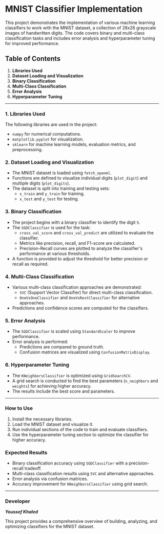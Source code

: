 
# MNIST Classifier Implementation

This project demonstrates the implementation of various machine learning classifiers to work with the MNIST dataset, a collection of 28x28 grayscale images of handwritten digits. The code covers binary and multi-class classification tasks and includes error analysis and hyperparameter tuning for improved performance.

## Table of Contents

1. **Libraries Used**
2. **Dataset Loading and Visualization**
3. **Binary Classification**
4. **Multi-Class Classification**
5. **Error Analysis**
6. **Hyperparameter Tuning**

---

### 1. Libraries Used

The following libraries are used in the project:

- `numpy` for numerical computations.
- `matplotlib.pyplot` for visualization.
- `sklearn` for machine learning models, evaluation metrics, and preprocessing.

### 2. Dataset Loading and Visualization

- The MNIST dataset is loaded using `fetch_openml`.
- Functions are defined to visualize individual digits (`plot_digit`) and multiple digits (`plot_digits`).
- The dataset is split into training and testing sets:
  - `x_train` and `y_train` for training.
  - `x_test` and `y_test` for testing.

### 3. Binary Classification

- The project begins with a binary classifier to identify the digit `5`.
- The `SGDClassifier` is used for the task:
  - `cross_val_score` and `cross_val_predict` are utilized to evaluate the classifier.
  - Metrics like precision, recall, and F1-score are calculated.
  - Precision-Recall curves are plotted to analyze the classifier's performance at various thresholds.
- A function is provided to adjust the threshold for better precision or recall as required.

### 4. Multi-Class Classification

- Various multi-class classification approaches are demonstrated:
  - `SVC` (Support Vector Classifier) for direct multi-class classification.
  - `OneVsOneClassifier` and `OneVsRestClassifier` for alternative approaches.
- Predictions and confidence scores are computed for the classifiers.

### 5. Error Analysis

- The `SGDClassifier` is scaled using `StandardScaler` to improve performance.
- Error analysis is performed:
  - Predictions are compared to ground truth.
  - Confusion matrices are visualized using `ConfusionMatrixDisplay`.

### 6. Hyperparameter Tuning

- The `KNeighborsClassifier` is optimized using `GridSearchCV`.
- A grid search is conducted to find the best parameters (`n_neighbors` and `weights`) for achieving higher accuracy.
- The results include the best score and parameters.

---

### How to Use

1. Install the necessary libraries.
2. Load the MNIST dataset and visualize it.
3. Run individual sections of the code to train and evaluate classifiers.
4. Use the hyperparameter tuning section to optimize the classifier for higher accuracy.

### Expected Results

- Binary classification accuracy using `SGDClassifier` with a precision-recall tradeoff.
- Multi-class classification results using `SVC` and alternative approaches.
- Error analysis via confusion matrices.
- Accuracy improvement for `KNeighborsClassifier` using grid search.

---
### Developer

***Youssef Khaled***



This project provides a comprehensive overview of building, analyzing, and optimizing classifiers for the MNIST dataset.



